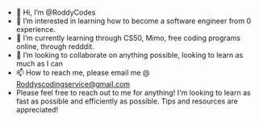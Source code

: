- 👋 Hi, I’m @RoddyCodes
- 👀 I’m interested in learning how to become a software engineer from 0 experience.
- 🌱 I’m currently learning through CS50, Mimo, free coding programs online, through redddit.
- 💞️ I’m looking to collaborate on anything possible, looking to learn as much as I can
- 📫 How to reach me, please email me @ Roddyscodingservice@gmail.com
- Please feel free to reach out to me for anything! I'm looking to learn as fast as possible and efficiently as possible. Tips and resources are appreciated!

<!---
RoddyCodes/RoddyCodes is a ✨ special ✨ repository because its `README.md` (this file) appears on your GitHub profile.
You can click the Preview link to take a look at your changes.
--->
